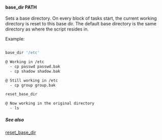 #### base_dir PATH

Sets a base directory. On every block of tasks start, the current working directory is reset to this base dir.
The default base directory is the same directory as where the script resides in.

Example:

```bash

base_dir '/etc'

@ Working in /etc
  - cp passwd passwd.bak
  - cp shadow shadow.bak

@ Still working in /etc
  - cp group group.bak

reset_base_dir

@ Now working in the original directory
  - ls

```

##### See also

[reset_base_dir](reset_base_dir.md)

